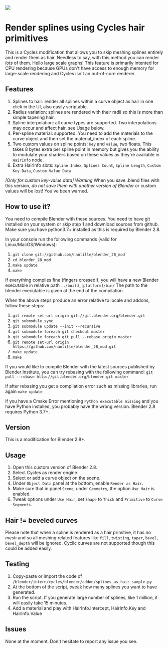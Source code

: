 ![](https://www.nicolasantille.com/technical-research/cycles_mod_splines_as_hair.jpg)

# Render splines using Cycles hair primitives
This is a Cycles modification that allows you to skip meshing splines entirely and render them as hair. Needless to say, with this method you can render *lots* of them. Hello large scale graphs! This feature is primarily intented for CPU rendering because GPUs don't have access to enough memory for large-scale rendering and Cycles isn't an out-of-core renderer.

## Features
1. Splines to hair: render all splines within a curve object as hair in one click in the UI, also easily scriptable.
2. Radius variation: splines are rendered with their radii so this is more than simple tapering hair.
3. Spline interpolation: all curve types are supported. Two interpolations may occur and affect hair, see Usage below.
4. Per-spline material: supported. You need to add the materials to the curve object and then set the material_index of each spline.
5. Two custom values on spline points: `key` and `value`, two floats. This takes 8 bytes extra per spline point in memory but gives you the ability to modulate your shaders based on these values as they're available in `HairInfo` node.
6. Extra HairInfo slots: `Spline Index`, `Splines Count`, `Spline Length`, `Custom Key Data`, `Custom Value Data`

*[Only for custom key-value data]*
*Warning* When you save .blend files with this version, *do not save them with another version of Blender* or custom values will be lost! You've been warned.

## How to use it?
You need to compile Blender with these sources. You need to have git installed on your system or skip step 1 and download sources from github.
Make sure you have python3.7+ installed as this is required by Blender 2.8.

In your console run the following commands (valid for Linux/MacOS/Windows):
1. `git clone git://github.com/nantille/blender_28_mod`
2. `cd blender_28_mod`
3. `make update`
4. `make`

If everything compiles fine (fingers crossed!), you will have a new Blender executable in relative path `../build_[platform]/bin/`
The path to the blender executable is given at the end of the compilation.

When the above steps produce an error relative to locale and addons, follow these steps:
1. `git remote set-url origin git://git.blender.org/blender.git`
2. `git submodule sync`
3. `git submodule update --init --recursive`
4. `git submodule foreach git checkout master`
5. `git submodule foreach git pull --rebase origin master`
6. `git remote set-url origin https://github.com/nantille/blender_28_mod.git`
7. `make update`
8. `make`

If you would like to compile Blender with the latest sources published by Blender Institute,
you can try rebasing with the following command:
`git pull --rebase http://git.blender.org/blender.git master`

If after rebasing you get a compilation error such as missing libraries, run again `make update`

If you have a Cmake Error mentioning `Python executable missing` and you have Python installed, you probably have the wrong version. Blender 2.8 requires Python 3.7+.

## Version
This is a modification for Blender 2.8+.

## Usage
1. Open this custom version of Blender 2.8.
2. Select Cycles as render engine.
3. Select or add a curve object on the scene.
4. Under `Object Data` panel at the bottom, enable `Render as Hair`.
5. Make sure that in panel `Scene`, under `Geometry`, the option `Use Hair` is enabled.
6. Tweak options under `Use Hair`, set `Shape` to `Thick` and `Primitive` to `Curve Segments`.

## Hair != beveled curves
Please note that when a spline is rendered as a hair primitive, it has *no mesh* and so all meshing related features like `fill`, `twisting`, `taper`, `bevel`, `bevel_depth` will be ignored. Cyclic curves are not supported though this could be added easily.

## Testing
1. Copy-paste or import the code of `/blender/intern/cycles/blender/addon/splines_as_hair_sample.py`
2. At the bottom of the script, tweak how many splines you want to have generated.
3. Run the script. If you generate large number of splines, like 1 million, it will easily take 15 minutes.
4. Add a material and play with HairInfo.Intercept, HairInfo.Key and HairInfo.Value

## Issues
None at the moment.
Don't hesitate to report any issue you see.
